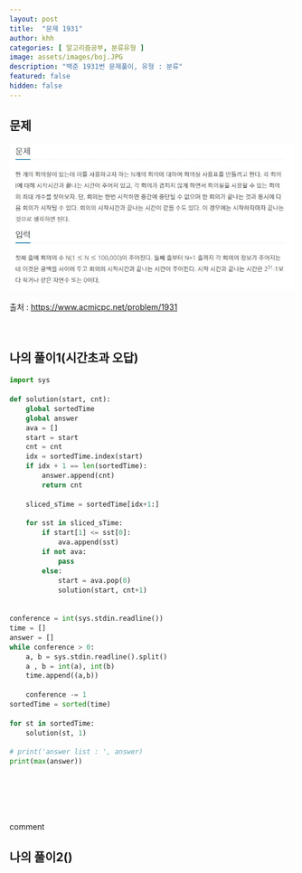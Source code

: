 ```yaml
---
layout: post
title:  "문제 1931"
author: khh
categories: [ 알고리즘공부, 분류유형 ]
image: assets/images/boj.JPG
description: "백준 1931번 문제풀이, 유형 : 분류"
featured: false
hidden: false
---
```

## 문제 <br>
![boj1931](/assets/images/boj1931.JPG) <br><br>
출처 : <u>https://www.acmicpc.net/problem/1931 </u> <br><br><br>
## 나의 풀이1(시간초과 오답) <br>
```python
import sys

def solution(start, cnt):
    global sortedTime
    global answer
    ava = []
    start = start
    cnt = cnt
    idx = sortedTime.index(start)
    if idx + 1 == len(sortedTime):
        answer.append(cnt)
        return cnt

    sliced_sTime = sortedTime[idx+1:]

    for sst in sliced_sTime:
        if start[1] <= sst[0]:
            ava.append(sst)
        if not ava:
            pass
        else:
            start = ava.pop(0)
            solution(start, cnt+1)


conference = int(sys.stdin.readline())
time = []
answer = []
while conference > 0:
    a, b = sys.stdin.readline().split()
    a , b = int(a), int(b)
    time.append((a,b))

    conference -= 1
sortedTime = sorted(time)

for st in sortedTime:
    solution(st, 1)

# print('answer list : ', answer)
print(max(answer))






```
<br>comment 
## 나의 풀이2()

``` python

```
<br><br>





